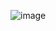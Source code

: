 ![image](https://github.com/rishavhav/connectHire/assets/17833059/bb419318-6019-4755-96c8-48aaba78cafb)
